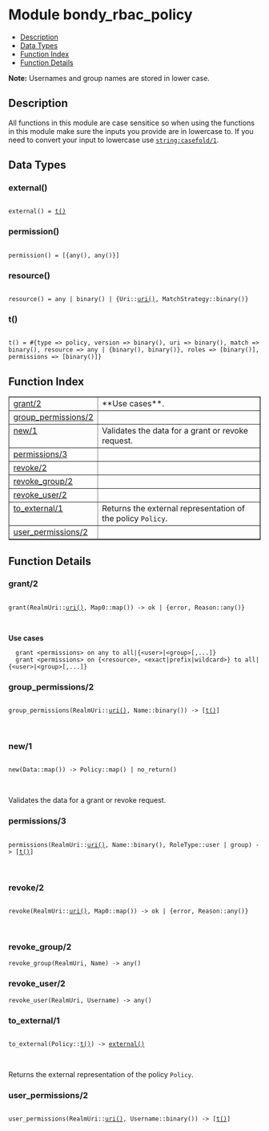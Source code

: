 

# Module bondy_rbac_policy #
* [Description](#description)
* [Data Types](#types)
* [Function Index](#index)
* [Function Details](#functions)

**Note:**
Usernames and group names are stored in lower case.

<a name="description"></a>

## Description ##
All functions in this
module are case sensitice so when using the functions in this module make
sure the inputs you provide are in lowercase to. If you need to convert your
input to lowercase use [`string:casefold/1`](string.md#casefold-1).
<a name="types"></a>

## Data Types ##




### <a name="type-external">external()</a> ###


<pre><code>
external() = <a href="#type-t">t()</a>
</code></pre>




### <a name="type-permission">permission()</a> ###


<pre><code>
permission() = [{any(), any()}]
</code></pre>




### <a name="type-resource">resource()</a> ###


<pre><code>
resource() = any | binary() | {Uri::<a href="#type-uri">uri()</a>, MatchStrategy::binary()}
</code></pre>




### <a name="type-t">t()</a> ###


<pre><code>
t() = #{type =&gt; policy, version =&gt; binary(), uri =&gt; binary(), match =&gt; binary(), resource =&gt; any | {binary(), binary()}, roles =&gt; [binary()], permissions =&gt; [binary()]}
</code></pre>

<a name="index"></a>

## Function Index ##


<table width="100%" border="1" cellspacing="0" cellpadding="2" summary="function index"><tr><td valign="top"><a href="#grant-2">grant/2</a></td><td>
**Use cases**.</td></tr><tr><td valign="top"><a href="#group_permissions-2">group_permissions/2</a></td><td></td></tr><tr><td valign="top"><a href="#new-1">new/1</a></td><td>Validates the data for a grant or revoke request.</td></tr><tr><td valign="top"><a href="#permissions-3">permissions/3</a></td><td></td></tr><tr><td valign="top"><a href="#revoke-2">revoke/2</a></td><td></td></tr><tr><td valign="top"><a href="#revoke_group-2">revoke_group/2</a></td><td></td></tr><tr><td valign="top"><a href="#revoke_user-2">revoke_user/2</a></td><td></td></tr><tr><td valign="top"><a href="#to_external-1">to_external/1</a></td><td>Returns the external representation of the policy <code>Policy</code>.</td></tr><tr><td valign="top"><a href="#user_permissions-2">user_permissions/2</a></td><td></td></tr></table>


<a name="functions"></a>

## Function Details ##

<a name="grant-2"></a>

### grant/2 ###

<pre><code>
grant(RealmUri::<a href="#type-uri">uri()</a>, Map0::map()) -&gt; ok | {error, Reason::any()}
</code></pre>
<br />

**Use cases**

```
  grant <permissions> on any to all|{<user>|<group>[,...]}
  grant <permissions> on {<resource>, <exact|prefix|wildcard>} to all|{<user>|<group>[,...]}
```

<a name="group_permissions-2"></a>

### group_permissions/2 ###

<pre><code>
group_permissions(RealmUri::<a href="#type-uri">uri()</a>, Name::binary()) -&gt; [<a href="#type-t">t()</a>]
</code></pre>
<br />

<a name="new-1"></a>

### new/1 ###

<pre><code>
new(Data::map()) -&gt; Policy::map() | no_return()
</code></pre>
<br />

Validates the data for a grant or revoke request.

<a name="permissions-3"></a>

### permissions/3 ###

<pre><code>
permissions(RealmUri::<a href="#type-uri">uri()</a>, Name::binary(), RoleType::user | group) -&gt; [<a href="#type-t">t()</a>]
</code></pre>
<br />

<a name="revoke-2"></a>

### revoke/2 ###

<pre><code>
revoke(RealmUri::<a href="#type-uri">uri()</a>, Map0::map()) -&gt; ok | {error, Reason::any()}
</code></pre>
<br />

<a name="revoke_group-2"></a>

### revoke_group/2 ###

`revoke_group(RealmUri, Name) -> any()`

<a name="revoke_user-2"></a>

### revoke_user/2 ###

`revoke_user(RealmUri, Username) -> any()`

<a name="to_external-1"></a>

### to_external/1 ###

<pre><code>
to_external(Policy::<a href="#type-t">t()</a>) -&gt; <a href="#type-external">external()</a>
</code></pre>
<br />

Returns the external representation of the policy `Policy`.

<a name="user_permissions-2"></a>

### user_permissions/2 ###

<pre><code>
user_permissions(RealmUri::<a href="#type-uri">uri()</a>, Username::binary()) -&gt; [<a href="#type-t">t()</a>]
</code></pre>
<br />

